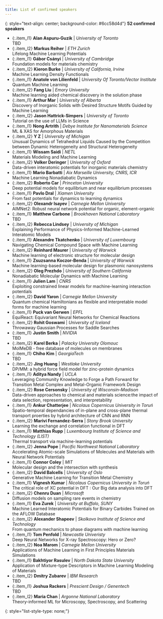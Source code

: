 ```yaml
---
title: List of confirmed speakers
---
```


<style type="text/css">
  .custom-list-style-type {
    list-style-type: square;
  }
  .item_l1 {
    font-size: 0.7em; 
    line-height: 160%; 
    border-radius: 0px; 
    padding: 10px;
    background-color: #6cc58d4d;
    margin-bottom: 0px;
    text-align: justify;
  }

  .item_l2 {
    font-size: 0.7em; 
    line-height: 160%; 
    border-radius: 0px; 
    padding: 10px;
    background-color: #e8e8e8;
    margin-bottom: 0px;
  }

</style>
{: style="text-align: center; background-color: #6cc58d4d"}
**52 confirmed speakers**

- {:.item_l1} **Alan	Aspuru-Guzik**  | *University of Toronto*  
   TBD
   <br> 
- {:.item_l2} **Markus	Reiher**  | *ETH Zurich*  
   Lifelong Machine Learning Potentials
   <br> 
- {:.item_l1} **Gábor Csányi**  | *University of Cambridge*  
   Foundation models for materials chemistry
   <br>
- {:.item_l2} **Kieron	Burke**  | *University of California, Irvine*  
   Machine Learning Density Functionals
   <br> 
- {:.item_l1} **Anatole	von Lilienfeld**  | *University Of Toronto/Vector Institute*  
   Quantum Machine Learning
   <br>
- {:.item_l2} **Fang	Liu**  | *Emory University*  
   Machine learning aided chemical discovery in the solution phase
   <br> 
- {:.item_l1} **Arthur	Mar**  | *University of Alberta*  
   Discovery of Inorganic Solids with Desired Structure Motifs Guided by Machine Learning
   <br>
- {:.item_l2} **Jason Hattrick-Simpers**  | *University of Toronto*  
   Tutorial on the use of LLMs in Science
   <br> 
- {:.item_l1} **Nong Artrith**  | *Debye Institute for Nanomaterials Science*  
   ML & XAS for Amorphous Materials
   <br> 
- {:.item_l2} **Y	Z**  | *University of Michigan*  
   Unusual Dynamics of Tetrahedral Liquids Caused by the Competition between Dynamic Heterogeneity and Structural Heterogeneity
   <br>    
- {:.item_l1} **Wissam Saidi**  | *NETL*  
   Materials Modeling and Machine Learning
   <br>
- {:.item_l2} **Volker Deringer**      | *University of Oxford*     
   Data-driven interatomic potentials for inorganic materials chemistry
   <br>
- {:.item_l1} **Mario Barbatti**    | *Aix Marseille University, CNRS, ICR*     
   Machine Learning Nonadiabatic Dynamics
   <br>
- {:.item_l2} **Roberto Car**   | *Princeton University*  
   Deep potential models for equilibrium and near equilibrium processes
   <br>
- {:.item_l1} **Pavlo Dral**   | *Xiamen University*     
   From fast potentials for dynamics to learning dynamics
   <br> 
- {:.item_l2} **Olexandr Isayev**   | *Carnegie Mellon University*  
   AIMNet2: Robust neural network potential for organic, element-organic
   <br>
- {:.item_l1} **Matthew Carbone**   | *Brookhaven National Laboratory*    
   TBD
   <br>
- {:.item_l2} **Rebecca Lindsey**   | *University of Michigan*   
    Explaining Performance of Physics-Informed Machine-Learned Interatomic Models
    <br>
- {:.item_l1} **Alexandre Tkatchenko**   | *University of Luxembourg*  
    Navigating Chemical Compound Space with Machine Learning
    <br>
- {:.item_l2} **Reinhard Maurer**   | *University of Warwick*     
    Machine learning of electronic structure for molecular design
    <br>
- {:.item_l1} **Zsuzsanna Koczor-Benda**    | *University of Warwick*    
    Machine learning-based molecular design for plasmonic nanosystems
    <br>
- {:.item_l2} **Oleg Prezhdo**    | *University of Southern California*  
    Nonadiabatic Molecular Dynamics with Machine Learning
    <br>
- {:.item_l1} **Julien Lam**   | *CNRS*      
    Exploiting constrained linear models for machine-learning interaction potentials
    <br>
- {:.item_l2} **David Yaron**    | *Carnegie Mellon University*    
    Quantum chemical Hamiltonians as flexible and interpretable model forms for machine learning
    <br>
- {:.item_l1} **Puck van Gerwen**   | *EPFL*  
    EquiReact: Equivariant Neural Networks for Chemical Reactions
    <br>
- {:.item_l2} **Rohit Goswami**    | *University of Iceland*   
    Throwaway Gaussian Processes for Saddle Searches
    <br>
- {:.item_l1} **Justin Smith**   | *NVIDIA*      
    TBD
    <br>
- {:.item_l2} **Karel Berka**    | *Palacky University Olomouc*      
    MolMeDB - free database of molecules on membranes
- {:.item_l1} **Chiho Kim**    | *GeorgiaTech*      
    TBD
    <br>
- {:.item_l2} **Jing Huang**    | *Westlake University*      
    DP/MM: a hybrid force field model for zinc-protein dynamics
    <br>
- {:.item_l1} **Aditya Nandy**    | *UCLA*      
    Leveraging Community Knowledge to Forge a Path Forward for Transition Metal Complex and Metal-Organic Framework Design
    <br>
- {:.item_l2} **Rose Cersonsky**    | *University of Wisconsin–Madison*      
    Data-driven approaches to chemical and materials science:the impact of data selection, representation, and interpretability
    <br>
- {:.item_l1} **Ankur Chatterjee**    | *Nicolaus Copernicus University in Toruń*      
    Spatio-temporal dependancies of in-plane and cross-plane thermal transport proerties by hybrid architecture of CNN and RNN
    <br>    
- {:.item_l2} **Marivi Fernandez-Serra** | *Stony Brook University*      
    Learning the exchange and correlation functional in DFT
    <br>    
- {:.item_l1} **Matthias Rupp**    | *Luxembourg Institute of Science and Technology (LIST)*      
    Thermal transport via machine-learning potentials
    <br>   
- {:.item_l2} **Jenna Pope** | *Pacific Northwest National Laboratory*      
    Accelerating Atomic-scale Simulations of Molecules and Materials with Neural Network Potentials
    <br>   
- {:.item_l1} **Connor	Coley**    | *MIT*      
    Molecular design and the intersection with synthesis 
    <br>   
 - {:.item_l2} **David	Balcells** | *University of Oslo*      
    Generative Machine Learning for Transition Metal Chemistry
    <br>      
- {:.item_l1} **Vignesh	Kumar**    | *Nicolaus Copernicus University in Toruń*      
    The critical role of XC potential in DFT : Our Big data analysis into DFT
    <br>   
 - {:.item_l2} **Chenru	Duan** | *Microsoft*      
    Diffusion models on sampling rare events in chemistry
    <br>    
- {:.item_l1} **Eva	Zurek**    | *University at Buffalo, SUNY*      
    Machine Learned Interatomic Potentials for Binary Carbides Trained on the AFLOW Database 
    <br>   
 - {:.item_l2} **Alexander	Shapeev** | *Skolkovo Institute of Science and Technology*      
    From quantum mechanics to phase diagrams with machine learning
    <br>   
- {:.item_l1} **Tom	Penfold**    | *Newcastle Univeristy*      
    Deep Neural Networks for X-ray Spectroscopy: Hero or Zero?
    <br>   
 - {:.item_l2} **Noa	Marom** | *Carnegie Mellon University*      
    Applications of Machine Learning in First Principles Materials Simulations
    <br>  
- {:.item_l1} **Bakhtiyor	Rasulev**    | *North Dakota State University*      
    Application of Mixture-type Descriptors in Machine Learning Modeling of Materials
    <br>   
 - {:.item_l2} **Dmitry Zubarev** | *IBM Research*      
    TBD
    <br> 
- {:.item_l1} **Joshua Rackers**    | *Prescient Design / Genentech*      
    TBD
    <br>   
 - {:.item_l2} **Maria	Chan** | *Argonne National Laboratory*      
    Theory-informed ML for Microscopy, Spectroscopy, and Scattering
    <br> 

{: style="list-style-type: none;"}


